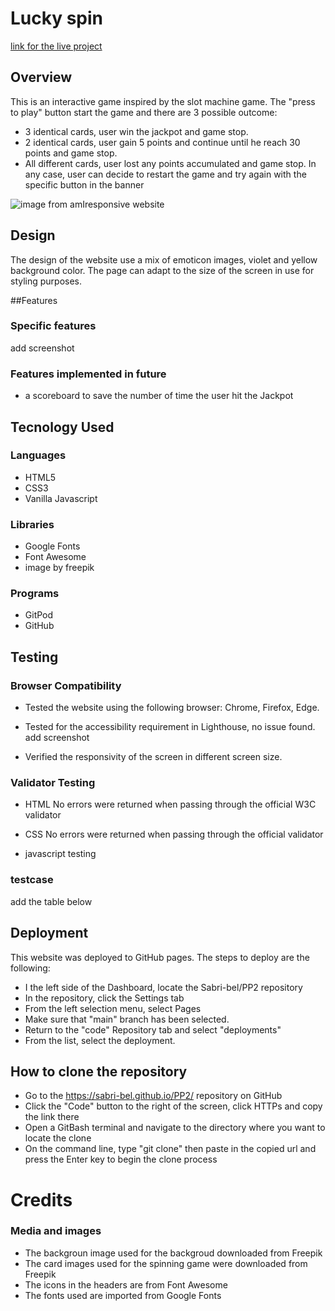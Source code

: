 # Lucky spin

[link for the live project](https://sabri-bel.github.io/PP2/)

## Overview
This is an interactive game inspired by the slot machine game.
The "press to play" button start the game and there are 3 possible outcome:
- 3 identical cards, user win the jackpot and game stop. 
- 2 identical cards, user gain 5 points and continue until he reach 30 points and game stop.  
- All different cards, user lost any points accumulated and game stop.
In any case, user can decide to restart the game and try again with the specific button in the banner

![image from amIresponsive website]()

## Design
The design of the website use a mix of emoticon images, violet and yellow background color. The page can adapt to the size of the screen in use for styling purposes.

##Features

### Specific features
add screenshot

### Features implemented in future
- a scoreboard to save the number of time the user hit the Jackpot

## Tecnology Used

### Languages
- HTML5
- CSS3
- Vanilla Javascript

### Libraries 
- Google Fonts
- Font Awesome
- image by freepik 

### Programs
- GitPod
- GitHub


## Testing

### Browser Compatibility
- Tested the website using the following browser: Chrome, Firefox, Edge.
- Tested for the accessibility requirement in Lighthouse, no issue found.
add screenshot 

- Verified the responsivity of the screen in different screen size.

### Validator Testing
* HTML 
No errors were returned when passing through the official W3C validator

* CSS 
No errors were returned when passing through the official validator

* javascript testing

### testcase
add the table below 

## Deployment

This website was deployed to GitHub pages. 
The steps to deploy are the following: 
- I the left side of the Dashboard, locate the Sabri-bel/PP2 repository
- In the repository, click the Settings tab 
- From the left selection menu, select Pages
- Make sure that "main" branch has been selected.
- Return to the "code" Repository tab and select "deployments"
- From the list, select the deployment.


## How to clone the repository
- Go to the https://sabri-bel.github.io/PP2/ repository on GitHub
- Click the "Code" button to the right of the screen, click HTTPs and copy the link there
- Open a GitBash terminal and navigate to the directory where you want to locate the clone
- On the command line, type "git clone" then paste in the copied url and press the Enter key to begin the clone process


# Credits

### Media and images
- The backgroun image used for the backgroud downloaded from Freepik
- The card images used for the spinning game were downloaded from Freepik
- The icons in the headers are from Font Awesome
- The fonts used are imported from Google Fonts